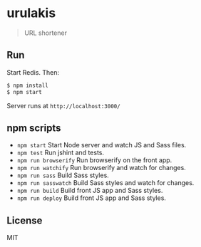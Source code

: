 # urulakis

> URL shortener

## Run

Start Redis. Then:

```sh
$ npm install
$ npm start
```

Server runs at `http://localhost:3000/`

## npm scripts

* `npm start` Start Node server and watch JS and Sass files.
* `npm test` Run jshint and tests.
* `npm run browserify` Run browserify on the front app.
* `npm run watchify` Run browserify and watch for changes.
* `npm run sass` Build Sass styles.
* `npm run sasswatch` Build Sass styles and watch for changes.
* `npm run build` Build front JS app and Sass styles.
* `npm run deploy` Build front JS app and Sass styles.

## License

MIT
